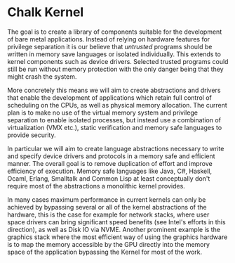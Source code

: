 # Chalk Kernel

The goal is to create a library of components suitable for the
development of bare metal applications. Instead of relying on hardware
features for privilege separation  it is our believe that _untrusted_
programs should be written in memory save languages or isolated
individually. This extends to kernel components such as device drivers.
Selected trusted programs could still be run without
memory protection with the only danger being that they might crash the
system.

More concretely this means we will aim to create
abstractions and drivers that enable the development of applications
which retain full control of scheduling on the CPUs, as well as
physical memory allocation. The current plan is to make no use of the
virtual memory system and privilege separation to enable isolated
processes, but instead use a combination of virtualization (VMX etc.), static
verification and memory safe languages to provide security.

In particular we will aim to create language abstractions necessary to
write and specify device drivers and protocols in a memory safe and
efficient manner. The overall goal is to remove duplication of effort
and improve efficiency of execution. Memory safe languages like Java,
C#, Haskell, Ocaml, Erlang, Smalltalk and Common Lisp at least
conceptually don't require most of the abstractions a monolithic
kernel provides.

In many cases maximum performance in current kernels can only be
achieved by bypassing several or all of the kernel abstractions of the
hardware, this is the case for example for network stacks, where user
space drivers can bring significant speed benefits (see Intel's efforts
in this direction), as well as Disk IO via NVME. Another prominent
example is the graphics stack where the most efficient way of using
the graphics hardware is to map the memory accessible by the GPU
directly into the memory space of the application bypassing the Kernel
for most of the work.